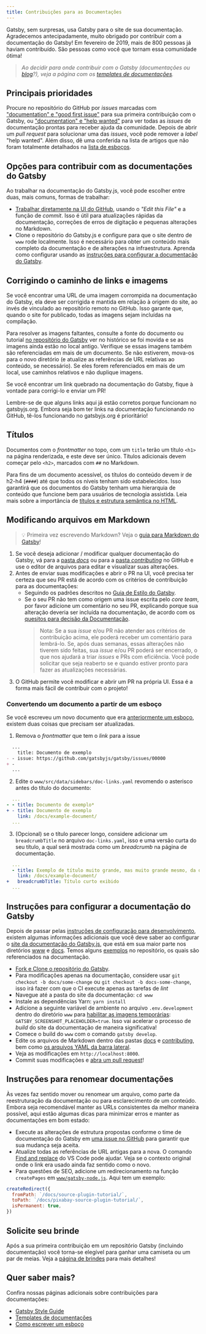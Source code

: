 ```yaml
---
title: Contribuições para as Documentações
---
```


Gatsby, sem surpresas, usa Gatsby para o site de sua documentação. Agradecemos antecipadamente, muito obrigado por contribuir com a documentação do Gatsby! Em fevereiro de 2019, mais de 800 pessoas já haviam contribuído. São pessoas como você que tornam essa comunidade ótima!

> _Ao decidir para onde contribuir com o Gatsby (documentações ou [blog](/contributing/blog-and-website-contributions/)?), veja a página com os [templates de documentações](/contributing/docs-templates/)._

## Principais prioridades

Procure no repositório do GitHub por _issues_ marcadas com ["documentation" e "good first issue"](https://github.com/gatsbyjs/gatsby/issues?q=is%3Aissue+is%3Aopen+sort%3Aupdated-desc+label%3A%22type%3A+documentation%22+label%3A%22good+first+issue%22) para sua primeira contribuição com o Gatsby, ou ["documentation" e "help wanted"](https://github.com/gatsbyjs/gatsby/issues?q=is%3Aissue+is%3Aopen+sort%3Aupdated-desc+label%3A%22type%3A+documentation%22+label%3A%22help+wanted%22) para ver todas as _issues_ de documentação prontas para receber ajuda da comunidade. Depois de abrir um _pull request_ para solucionar uma das _issues_, você pode remover a _label_ "help wanted". Além disso, dê uma conferida na lista de artigos que não foram totalmente detalhados na [lista de esboços](/contributing/stub-list).

## Opções para contribuir com as documentações do Gatsby

Ao trabalhar na documentação do Gatsby.js, você pode escolher entre duas, mais comuns, formas de trabalhar:

- [Trabalhar diretamente na UI do GitHub](#modificando-arquivos-em-markdown), usando o _"Edit this File"_ e a função de _commit_. Isso é útil para atualizações rápidas da documentação, correções de erros de digitação e pequenas alterações no Markdown.
- Clone o repositório do Gatsby.js e configure para que o site dentro de `www` rode localmente. Isso é necessário para obter um conteúdo mais completo da documentação e de alterações na infraestrutura. Aprenda como configurar usando as [instruções para configurar a documentação do Gatsby](#instruções-para-configurar-a-documentação-do-Gatsby).

## Corrigindo o caminho de links e imagems

Se você encontrar uma URL de uma imagem corrompida na documentação do Gatsby, ela deve ser corrigida e mantida em relação à origem do site, ao invés de vinculado ao repositório remoto no GitHub. Isso garante que, quando o site for publicado, todas as imagens sejam incluídas na compilação.

Para resolver as imagens faltantes, consulte a fonte do documento ou tutorial [no repositório do Gatsby](https://github.com/gatsbyjs/gatsby/tree/master/docs) ver no histórico se foi movida e se as imagens ainda estão no local antigo. Verifique se essas imagens também são referenciadas em mais de um documento. Se não estiverem, mova-os para o novo diretório (e atualize as referências de URL relativas ao conteúdo, se necessário). Se eles forem referenciados em mais de um local, use caminhos relativos e não duplique imagens.

Se você encontrar um link quebrado na documentação do Gatsby, fique à vontade para corrigi-lo e enviar um PR!

Lembre-se de que alguns links aqui já estão corretos porque funcionam no gatsbyjs.org. Embora seja bom ter links na documentação funcionando no GitHub, tê-los funcionando no gatsbyjs.org é prioritário!

## Títulos

Documentos com o _frontmatter_ no topo, com um `title` terão um título `<h1>` na página renderizada, e este deve ser único. Títulos adicionais devem começar pelo `<h2>`, marcados com `##` no Markdown.

Para fins de um documento acessível, os títulos do conteúdo devem ir de h2-h4 (`####`) até que todos os níveis tenham sido estabelecidos. Isso garantirá que os documentos do Gatsby tenham uma hierarquia de conteúdo que funcione bem para usuários de tecnologia assistida. Leia mais sobre a importância de [títulos e estrutura semântica no HTML](https://webaim.org/techniques/semanticstructure/).

## Modificando arquivos em Markdown

> 💡 Primeira vez escrevendo Markdown? Veja o [guia para Markdown do Gatsby](/docs/mdx/markdown-syntax/)!

1. Se você deseja adicionar / modificar qualquer documentação do Gatsby, vá para a
   [pasta _docs_](https://github.com/gatsbyjs/gatsby/tree/master/docs) ou para a [pasta _contributing_](https://github.com/gatsbyjs/gatsby/tree/master/docs/contributing) no GitHub e 
   use o editor de arquivos para editar e visualizar suas alterações.
2. Antes de enviar suas modificações e abrir o PR na UI, você precisa ter certeza que seu PR está de acordo com os critérios de contribuição para as documentações:
   - Seguindo os padrões descritos no [Guia de Estilo do Gatsby](/contributing/gatsby-style-guide/).
   - Se o seu PR não tem como origem uma issue escrita pelo _core team_, por favor adicione um comentário no seu PR, explicando porque sua alteração deveria ser incluída na documentação, de acordo com os [quesitos para decisão da Documentação](/blog/2018-10-12-uptick-docs-contributions-hacktoberfest/#docs-decision-tree-and-examples).
     > Nota: Se a sua _issue_ e/ou PR não atender aos critérios de contribuição acima, ele poderá receber um comentário para lembrá-lo. Se, após duas semanas, essas alterações não tiverem sido feitas, sua _issue_ e/ou PR poderá ser encerrado, o que nos ajudará a triar _issues_ e PRs com eficiência. Você pode solicitar que seja reaberto se e quando estiver pronto para fazer as atualizações necessárias.
3. O GitHub permite você modificar e abrir um PR na própria UI. Essa é a forma mais fácil de contribuir com o projeto!

### Convertendo um documento a partir de um esboço

Se você escreveu um novo documento que era [anteriormente um esboço](/contributing/how-to-write-a-stub/), existem duas coisas que precisam ser atualizadas.

1. Remova o _frontmatter_ que tem o _link_ para a issue

```diff:title=docs/docs/example-doc.md
  ...
    title: Documento de exemplo
- - issue: https://github.com/gatsbyjs/gatsby/issues/00000
+ -
  ...
```

2. Edite o `www/src/data/sidebars/doc-links.yaml` revomendo o asterisco antes do título do documento:

```diff:title=www/src/data/sidebars/doc-links.yaml
  ...
- - title: Documento de exemplo*
+ - title: Documento de exemplo
    link: /docs/example-document/
  ...
```

3. (Opcional) se o título parecer longo, considere adicionar um `breadcrumbTitle` no arquivo `doc-links.yaml`, isso e uma versão curta do seu título, a qual será mostrada como um _breadcrumb_ na página de documentação.

```diff:title=www/src/data/sidebars/doc-links.yaml
  ...
  - title: Exemplo de título muito grande, mas muito grande mesmo, da documentação
    link: /docs/example-document/
+   breadcrumbTitle: Título curto exibido
  ...
```

## Instruções para configurar a documentação do Gatsby

Depois de passar pelas [instruções de configuração para desenvolvimento](/contributing/setting-up-your-local-dev-environment/), existem algumas informações adicionais que você deve saber ao configurar o [site da documentação do Gatsby.js](/docs/), que está em sua maior parte nos diretórios [www](https://github.com/gatsbyjs/gatsby/tree/master/www) e [docs](https://github.com/gatsbyjs/gatsby/tree/master/docs). Temos alguns [exemplos](https://github.com/gatsbyjs/gatsby/tree/master/examples) no repositório, os quais são referenciados na documentação.

- [Fork e Clone o repositório do Gatsby](/contributing/setting-up-your-local-dev-environment/#gatsby-repo-install-instructions).
- Para modificações apenas na documentação, considere usar `git checkout -b docs/some-change` ou `git checkout -b docs-some-change`, isso irá fazer com que o CI execute apenas as tarefas de _lint_
- Navegue até a pasta do site da documentação: `cd www`
- Instale as dependências Yarn: `yarn install`
- Adicione a seguinte variável de ambiente no arquivo `.env.development` dentro do diretório `www` para [habilitar as imagens temporárias](https://github.com/gatsbyjs/gatsby/tree/master/www#running-slow-build-screenshots-placeholder): `GATSBY_SCREENSHOT_PLACEHOLDER=true`. Isso vai acelerar o processo de _build_ do site da documentação de maneira significativa!
- Comece o build do `www` com o comando `gatsby develop`.
- Edite os arquivos de Markdown dentro das pastas [docs](https://github.com/gatsbyjs/gatsby/tree/master/docs) e [contributing](https://github.com/gatsbyjs/gatsby/tree/master/docs/contributing), bem como [os arquivos YAML da barra lateral](https://github.com/gatsbyjs/gatsby/tree/master/www/src/data/sidebars).
- Veja as modificações em `http://localhost:8000`.
- Commit suas modificações e [abra um pull request](/contributing/how-to-open-a-pull-request/)!

## Instruções para renomear documentações

Às vezes faz sentido mover ou renomear um arquivo, como parte da reestruturação da documentação ou para esclarecimento de um conteúdo. Embora seja recomendável manter as URLs consistentes da melhor maneira possível, aqui estão algumas dicas para minimizar erros e manter as documentações em bom estado:

- Execute as alterações de estrutura propostas conforme o time de documentação do Gatsby em [uma issue no GitHub](/contributing/how-to-file-an-issue/) para garantir que sua mudança seja aceita.
- Atualize todas as referências de URL antigas para a nova. O comando [Find and replace](https://code.visualstudio.com/docs/editor/codebasics#_search-across-files) do VS Code pode ajudar. Veja se o contexto original onde o link era usado ainda faz sentido como o novo.
- Para questões de SEO, adicione um redirecionamento na função `createPages` em [`www/gatsby-node.js`](https://github.com/gatsbyjs/gatsby/tree/master/www/gatsby-node.js). Aqui tem um exemplo:

```js:title=www/gatsby-node.js
createRedirect({
  fromPath: `/docs/source-plugin-tutorial/`,
  toPath: `/docs/pixabay-source-plugin-tutorial/`,
  isPermanent: true,
})
```

## Solicite seu brinde

Após a sua primeira contribuição em um repositório Gatsby (incluindo documentação) você torna-se elegível para ganhar uma camiseta ou um par de meias. Veja a [página de brindes](/contributing/contributor-swag/) para mais detalhes!

## Quer saber mais?

Confira nossas páginas adicionais sobre contribuições para documentações:

- [Gatsby Style Guide](/contributing/gatsby-style-guide/)
- [Templates de documentações](/contributing/docs-templates/)
- [Como escrever um esboço](/contributing/how-to-write-a-stub/)
